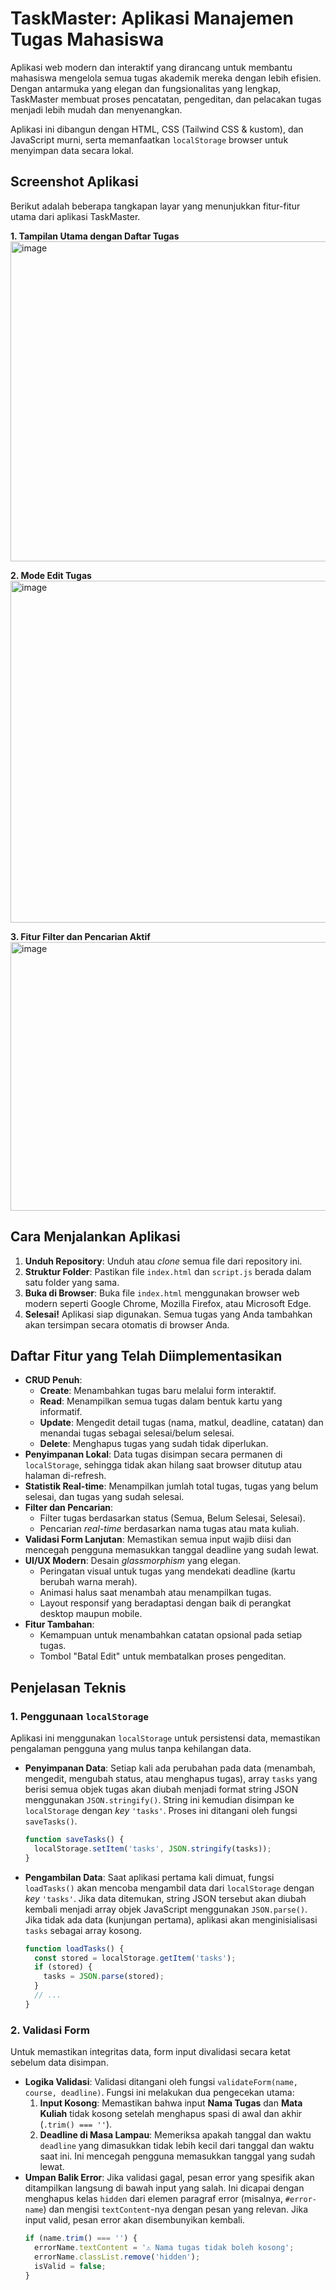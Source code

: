 # TaskMaster: Aplikasi Manajemen Tugas Mahasiswa

Aplikasi web modern dan interaktif yang dirancang untuk membantu mahasiswa mengelola semua tugas akademik mereka dengan lebih efisien. Dengan antarmuka yang elegan dan fungsionalitas yang lengkap, TaskMaster membuat proses pencatatan, pengeditan, dan pelacakan tugas menjadi lebih mudah dan menyenangkan.

Aplikasi ini dibangun dengan HTML, CSS (Tailwind CSS & kustom), dan JavaScript murni, serta memanfaatkan `localStorage` browser untuk menyimpan data secara lokal.

## Screenshot Aplikasi

Berikut adalah beberapa tangkapan layar yang menunjukkan fitur-fitur utama dari aplikasi TaskMaster.

**1. Tampilan Utama dengan Daftar Tugas**
<img width="600" height="512" alt="image" src="https://github.com/user-attachments/assets/fdced66a-7949-498d-9b9d-1c932f3d49f4" />
<br>

**2. Mode Edit Tugas**<br>
<img width="881" height="547" alt="image" src="https://github.com/user-attachments/assets/407ecbf7-2715-416d-a5d5-c2ee65f32880" />

**3. Fitur Filter dan Pencarian Aktif**<br>
<img width="532" height="430" alt="image" src="https://github.com/user-attachments/assets/dba85e12-9b52-4cab-8252-577cbb6b396b" />


## Cara Menjalankan Aplikasi

1.  **Unduh Repository**: Unduh atau *clone* semua file dari repository ini.
2.  **Struktur Folder**: Pastikan file `index.html` dan `script.js` berada dalam satu folder yang sama.
3.  **Buka di Browser**: Buka file `index.html` menggunakan browser web modern seperti Google Chrome, Mozilla Firefox, atau Microsoft Edge.
4.  **Selesai\!** Aplikasi siap digunakan. Semua tugas yang Anda tambahkan akan tersimpan secara otomatis di browser Anda.

## Daftar Fitur yang Telah Diimplementasikan

  -  **CRUD Penuh**:
      - **Create**: Menambahkan tugas baru melalui form interaktif.
      - **Read**: Menampilkan semua tugas dalam bentuk kartu yang informatif.
      - **Update**: Mengedit detail tugas (nama, matkul, deadline, catatan) dan menandai tugas sebagai selesai/belum selesai.
      - **Delete**: Menghapus tugas yang sudah tidak diperlukan.
  -  **Penyimpanan Lokal**: Data tugas disimpan secara permanen di `localStorage`, sehingga tidak akan hilang saat browser ditutup atau halaman di-refresh.
  -  **Statistik Real-time**: Menampilkan jumlah total tugas, tugas yang belum selesai, dan tugas yang sudah selesai.
  -  **Filter dan Pencarian**:
      - Filter tugas berdasarkan status (Semua, Belum Selesai, Selesai).
      - Pencarian *real-time* berdasarkan nama tugas atau mata kuliah.
  -  **Validasi Form Lanjutan**: Memastikan semua input wajib diisi dan mencegah pengguna memasukkan tanggal deadline yang sudah lewat.
  -  **UI/UX Modern**:
         Desain *glassmorphism* yang elegan.
      - Peringatan visual untuk tugas yang mendekati deadline (kartu berubah warna merah).
      - Animasi halus saat menambah atau menampilkan tugas.
      - Layout responsif yang beradaptasi dengan baik di perangkat desktop maupun mobile.
  -  **Fitur Tambahan**:
      - Kemampuan untuk menambahkan catatan opsional pada setiap tugas.
      - Tombol "Batal Edit" untuk membatalkan proses pengeditan.

## Penjelasan Teknis

### 1\. Penggunaan `localStorage`

Aplikasi ini menggunakan `localStorage` untuk persistensi data, memastikan pengalaman pengguna yang mulus tanpa kehilangan data.

  - **Penyimpanan Data**: Setiap kali ada perubahan pada data (menambah, mengedit, mengubah status, atau menghapus tugas), array `tasks` yang berisi semua objek tugas akan diubah menjadi format string JSON menggunakan `JSON.stringify()`. String ini kemudian disimpan ke `localStorage` dengan *key* `'tasks'`. Proses ini ditangani oleh fungsi `saveTasks()`.
    ```javascript
    function saveTasks() {
      localStorage.setItem('tasks', JSON.stringify(tasks));
    }
    ```
  - **Pengambilan Data**: Saat aplikasi pertama kali dimuat, fungsi `loadTasks()` akan mencoba mengambil data dari `localStorage` dengan *key* `'tasks'`. Jika data ditemukan, string JSON tersebut akan diubah kembali menjadi array objek JavaScript menggunakan `JSON.parse()`. Jika tidak ada data (kunjungan pertama), aplikasi akan menginisialisasi `tasks` sebagai array kosong.
    ```javascript
    function loadTasks() {
      const stored = localStorage.getItem('tasks');
      if (stored) {
        tasks = JSON.parse(stored);
      }
      // ...
    }
    ```

### 2\. Validasi Form

Untuk memastikan integritas data, form input divalidasi secara ketat sebelum data disimpan.

  - **Logika Validasi**: Validasi ditangani oleh fungsi `validateForm(name, course, deadline)`. Fungsi ini melakukan dua pengecekan utama:
    1.  **Input Kosong**: Memastikan bahwa input **Nama Tugas** dan **Mata Kuliah** tidak kosong setelah menghapus spasi di awal dan akhir (`.trim() === ''`).
    2.  **Deadline di Masa Lampau**: Memeriksa apakah tanggal dan waktu `deadline` yang dimasukkan tidak lebih kecil dari tanggal dan waktu saat ini. Ini mencegah pengguna memasukkan tanggal yang sudah lewat.
  - **Umpan Balik Error**: Jika validasi gagal, pesan error yang spesifik akan ditampilkan langsung di bawah input yang salah. Ini dicapai dengan menghapus kelas `hidden` dari elemen paragraf error (misalnya, `#error-name`) dan mengisi `textContent`-nya dengan pesan yang relevan. Jika input valid, pesan error akan disembunyikan kembali.
    ```javascript
    if (name.trim() === '') {
      errorName.textContent = '⚠️ Nama tugas tidak boleh kosong';
      errorName.classList.remove('hidden');
      isValid = false;
    }
    ```
